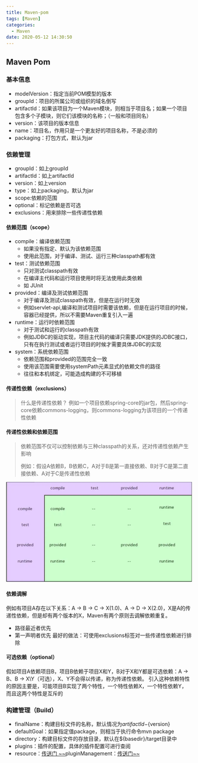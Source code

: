 ```yaml
---
title: Maven-pom
tags: [Maven]
categories:
  - Maven
date: 2020-05-12 14:30:50
---
```


## Maven Pom

### 基本信息

* modelVersion：指定当前POM模型的版本
* groupId：项目的所属公司或组织的域名倒写
* artifactId：如果该项目为一个Maven模块，则相当于项目名；如果一个项目包含多个子模块，则它们该模块的名称；（一般和项目同名）
* version：该项目的版本信息
* name：项目名，作用只是一个更友好的项目名称，不是必须的
* packaging：打包方式，默认为jar

### 依赖管理

* groupId：如上groupId
* artifactId：如上artifactId
* version：如上version
* type：如上packaging，默认为jar
* scope:依赖的范围 
* optional：标记依赖是否可选
* exclusions：用来排除一些传递性依赖

#### 依赖范围（scope）

* compile：编译依赖范围
  * 如果没有指定、默认为该依赖范围
  * 使用此范围，对于编译、测试、运行三种classpath都有效
* test：测试依赖范围
  * 只对测试classpath有效
  * 在编译主代码和运行项目使用时将无法使用此类依赖
  * 如 JUnit
* provided：编译及测试依赖范围
  * 对于编译及测试classpath有效，但是在运行时无效
  * 例如servlet-api,编译和测试项目时需要该依赖，但是在运行项目的时候，容器已经提供，所以不需要Maven重复引入一遍
* runtime：运行时依赖范围
  * 对于测试和运行的classpath有效
  * 例如JDBC的驱动实现，项目主代码的编译只需要JDK提供的JDBC接口，只有在执行测试或者运行项目的时候才需要具体JDBC的实现
* system：系统依赖范围
  * 依赖范围和provided的范围完全一致
  * 使用该范围需要使用systemPath元素显式的依赖文件的路径
  * 往往和本机绑定，可能造成构建的不可移植

#### 传递性依赖（exclusions）

>什么是传递性依赖？
>例如一个项目依赖spring-core的jar包，然后spring-core依赖commons-logging，则commons-logging为该项目的一个传递性依赖

#### 传递性依赖和依赖范围

>依赖范围不仅可以控制依赖与三种classpath的关系，还对传递性依赖产生影响
>
>例如：假设A依赖B，B依赖C，A对于B是第一直接依赖、B对于C是第二直接依赖、A对于C是传递性依赖

![image-20200512144128848](Maven-pom/image-20200512144128848.png)

#### 依赖调解

例如有项目A存在以下关系：A -> B -> C -> X(1.0)、A -> D -> X(2.0)，X是A的传递性依赖，但是却有两个版本的X，Maven有两个原则去调解依赖重复。

- 路径最近者优先
- 第一声明者优先
   最好的做法：可使用exclusions标签对一些传递性依赖进行排除

#### 可选依赖（**optional**）

假如项目A依赖项目B，项目B依赖于项目X和Y，B对于X和Y都是可选依赖：A -> B、B -> X\Y（可选），X、Y不会得以传递，称为传递性依赖。
 引入这种依赖特性的原因主要是，可能项目B实现了两个特性，一个特性依赖X，一个特性依赖Y，而且这两个特性是互斥的

### 构建管理（Build）

* finalName：构建目标文件的名称，默认情况为${artifactId}-${version}
* defaultGoal：如果指定值package，则相当于执行命令mvn package
* directory：构建目标文件的存放目录，默认在${basedir}/target目录中
* plugins：插件的配置，具体的插件配置可进行查阅
* resource：[传送门 ~~](https://links.jianshu.com/go?to=https%3A%2F%2Fblog.csdn.net%2Fu011781521%2Farticle%2Fdetails%2F79052725)pluginManagement：[传送门~~](https://www.jianshu.com/p/23824d655590)